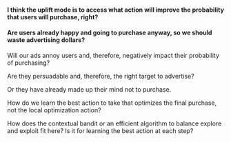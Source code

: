 #### I think the uplift mode is to access what action will improve the probability that users will purchase, right?

#### Are users already happy and going to purchase anyway, so we should waste advertising dollars?

Will our ads annoy users and, therefore, negatively impact their probability of purchasing?

Are they persuadable and, therefore, the right target to advertise? 

Or they have already made up their mind not to purchase. 

How do we learn the best action to take that optimizes the final purchase, not the local optimization action?  

How does the contextual bandit or an efficient algorithm to balance explore and exploit fit here? Is it for learning the best action at each step?